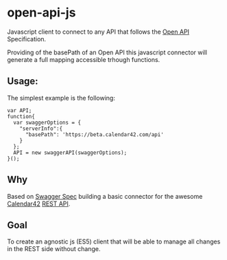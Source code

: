 # open-api-js

Javascript client to connect to any API that follows the [Open API](https://github.com/OAI/OpenAPI-Specification) Specification.

Providing of the basePath of an Open API this javascript connector will generate a full mapping accessible trhough functions.

## Usage:

The simplest example is the following:

```
var API;
function{
  var swaggerOptions = {
    "serverInfo":{
      "basePath": 'https://beta.calendar42.com/api'
    }
  };
  API = new swaggerAPI(swaggerOptions);
}();
```

## Why

Based on [Swagger Spec](https://github.com/swagger-api/swagger-spec) building a basic connector for the awesome [Calendar42](http://calendar42.com) [REST API](https://calendar42.com/api/docs/).

## Goal

To create an agnostic js (ES5) client that will be able to manage all changes in the REST side without change.
